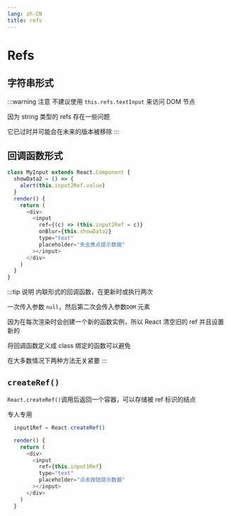 ```yaml
---
lang: zh-CN
title: refs
---
```


# Refs

## 字符串形式

:::warning 注意
不建议使用 `this.refs.textInput` 来访问 DOM 节点

因为 string 类型的 refs 存在一些问题

它已过时并可能会在未来的版本被移除
:::

## 回调函数形式

```js
class MyInput extends React.Component {
  showData2 = () => {
    alert(this.input2Ref.value)
  }
  render() {
    return (
      <div>
        <input
          ref={(c) => (this.input2Ref = c)}
          onBlur={this.showData2}
          type="text"
          placeholder="失去焦点提示数据"
        ></input>
      </div>
    )
  }
}
```

:::tip 说明
内联形式的回调函数，在更新时或执行两次

一次传入参数 `null`，然后第二次会传入参数`DOM` 元素

因为在每次渲染时会创建一个新的函数实例，所以 React 清空旧的 ref 并且设置新的

将回调函数定义成 class 绑定的函数可以避免

在大多数情况下两种方法无关紧要
:::

## `createRef()`

`React.createRef()`调用后返回一个容器，可以存储被 ref 标识的结点

专人专用

```js
  input1Ref = React.createRef()

  render() {
    return (
      <div>
        <input
          ref={this.input1Ref}
          type="text"
          placeholder="点击按钮提示数据"
        ></input>
      </div>
    )
  }
```
